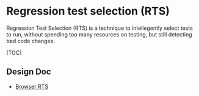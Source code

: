 # Regression test selection (RTS)

Regression Test Selection (RTS) is a technique to intellegently select tests to
run, without spending too many resources on testing, but still detecting bad
code changes.

[TOC]

## Design Doc

- [Browser RTS](bit.ly/chromium-rts)
